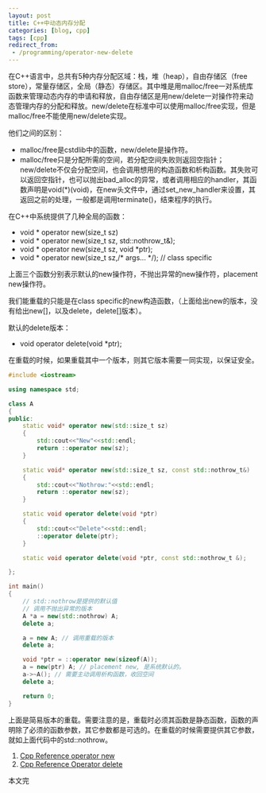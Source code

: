 ```yaml
---
layout: post
title: C++中动态内存分配
categories: [blog, cpp]
tags: [cpp]
redirect_from:
 - /programming/operator-new-delete
---
```



在C++语言中，总共有5种内存分配区域：栈，堆（heap），自由存储区（free store），常量存储区，全局（静态）存储区。其中堆是用malloc/free一对系统库函数来管理动态内存的申请和释放，自由存储区是用new/delete一对操作符来动态管理内存的分配和释放。new/delete在标准中可以使用malloc/free实现，但是malloc/free不能使用new/delete实现。

他们之间的区别：

+ malloc/free是cstdlib中的函数，new/delete是操作符。
+ malloc/free只是分配所需的空间，若分配空间失败则返回空指针；new/delete不仅会分配空间，也会调用想用的构造函数和析构函数。其失败可以返回空指针，也可以抛出bad\_alloc的异常，或者调用相应的handler，其函数声明是void(\*)(void)，在new头文件中，通过set\_new\_handler来设置，其返回之前的处理，一般都是调用terminate()，结束程序的执行。

在C++中系统提供了几种全局的函数：

+ void \* operator new(size_t sz)
+ void \* operator new(size\_t sz, std::nothrow\_t&);
+ void \* operator new(size_t sz, void \*ptr);
+ void \* operator new(size_t sz,/\* args... \*/); // class specific

上面三个函数分别表示默认的new操作符，不抛出异常的new操作符，placement new操作符。

我们能重载的只能是在class specific的new构造函数，（上面给出new的版本，没有给出new[]，以及delete，delete[]版本）。

默认的delete版本：

+ void operator delete(void \*ptr);

在重载的时候，如果重载其中一个版本，则其它版本需要一同实现，以保证安全。

```cpp
#include <iostream>

using namespace std;

class A
{
public:
    static void* operator new(std::size_t sz)
    {
        std::cout<<"New"<<std::endl;
        return ::operator new(sz);
    }

    static void* operator new(std::size_t sz, const std::nothrow_t&)
    {
        std::cout<<"Nothrow:"<<std::endl;
        return ::operator new(sz);
    }

    static void operator delete(void *ptr)
    {
        std::cout<<"Delete"<<std::endl;
        ::operator delete(ptr);
    }

    static void operator delete(void *ptr, const std::nothrow_t &);

};

int main()
{
	// std::nothrow是提供的默认值
	// 调用不抛出异常的版本
    A *a = new(std::nothrow) A;
    delete a;

	a = new A; // 调用重载的版本
	delete a;

	void *ptr = ::operator new(sizeof(A));
	a = new(ptr) A; // placement new, 是系统默认的。
	a->~A(); // 需要主动调用析构函数，收回空间
	delete a;

    return 0;
}
```

上面是简易版本的重载。需要注意的是，重载时必须其函数是静态函数，函数的声明除了必须的函数参数，其它参数都是可选的。在重载的时候需要提供其它参数，就如上面代码中的std::nothrow。

1. <a href="http://en.cppreference.com/w/cpp/memory/new/operator_new" target="_blank"> Cpp Reference operator new</a>
2. <a href="http://en.cppreference.com/w/cpp/memory/new/operator_delete" target="_blank">Cpp Reference Operator delete </a>

本文完
